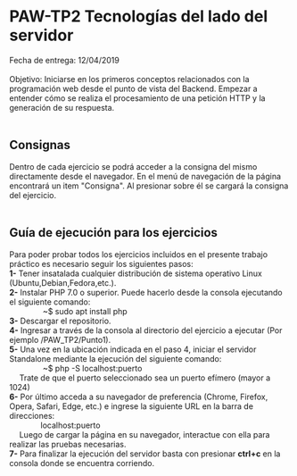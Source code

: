 # PAW-TP2 Tecnologías del lado del servidor
Fecha de entrega: 12/04/2019 
<br><br>
Objetivo: Iniciarse en los primeros conceptos relacionados con la programación web desde el punto
de vista del Backend. Empezar a entender cómo se realiza el procesamiento de una petición HTTP y la
generación de su respuesta.
<br><br>
## Consignas
Dentro de cada ejercicio se podrá acceder a la consigna del mismo directamente desde el navegador. En el menú de navegación de la página encontrará un item "Consigna". Al presionar sobre él se cargará la consigna del ejercicio. 
<br><br>
## Guía de ejecución para los ejercicios
Para poder probar todos los ejercicios incluidos en el presente trabajo práctico es necesario seguir los siguientes pasos:<br>
**1-** Tener insatalada cualquier distribución de sistema operativo Linux (Ubuntu,Debian,Fedora,etc.).<br>
**2-** Instalar PHP 7.0 o superior. Puede hacerlo desde la consola ejecutando el siguiente comando: <br>
&ensp;&ensp;&ensp;&ensp;&ensp;&ensp;&ensp;&ensp; ~$ sudo apt install php<br>
**3-** Descargar el repositorio.<br>
**4-** Ingresar a través de la consola al directorio del ejercicio a ejecutar (Por ejemplo /PAW_TP2/Punto1).<br>
**5-** Una vez en la ubicación indicada en el paso 4, iniciar el servidor Standalone mediante la ejecución del siguiente comando:<br>
&ensp;&ensp;&ensp;&ensp;&ensp;&ensp;&ensp;&ensp; ~$ php -S localhost:puerto<br>
&ensp;&ensp; Trate de que el puerto seleccionado sea un puerto efímero (mayor a 1024)<br>
**6-** Por último acceda a su navegador de preferencia (Chrome, Firefox, Opera, Safari, Edge, etc.) e ingrese la siguiente URL en la barra de direcciones: <br>
&ensp;&ensp;&ensp;&ensp;&ensp;&ensp;&ensp;&ensp;localhost:puerto<br>
&ensp;&ensp; Luego de cargar la página en su navegador, interactue con ella para realizar las pruebas necesarias.<br>
**7-** Para finalizar la ejecución del servidor basta con presionar **ctrl+c** en la consola donde se encuentra corriendo.


